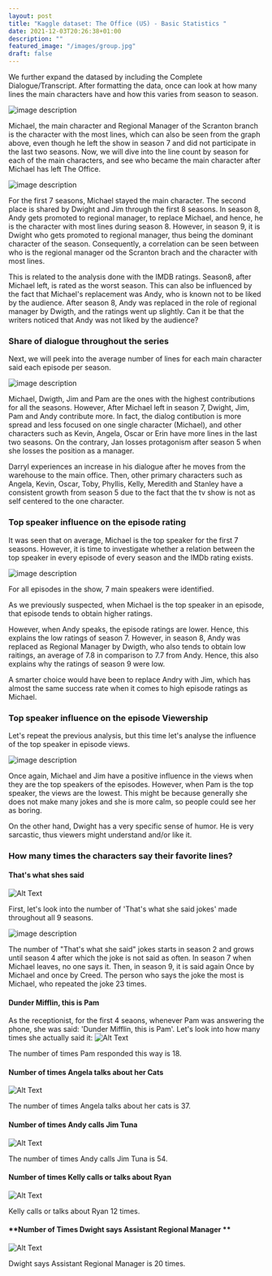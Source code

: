 ```yaml
---
layout: post
title: "Kaggle dataset: The Office (US) - Basic Statistics "
date: 2021-12-03T20:26:38+01:00
description: ""
featured_image: "/images/group.jpg"
draft: false
---
```

We further expand the datased by including the Complete Dialogue/Transcript. After formatting the data, once can look at how many lines the main characters have and how this varies from season to season. 

![image description](/images/lines.png)

Michael, the main character and Regional Manager of the Scranton branch is the character with the most lines, which can also be seen from the graph above, even though he left the show in season 7 and did not participate in the last two seasons. Now, we will dive into the line count by season for each of the main characters, and see who became the main character after Michael has left The Office.

![image description](/images/lines2.png)

For the first 7 seasons, Michael stayed the main character. The second place is shared by Dwight and Jim through the first 8 seasons. In season 8, Andy gets promoted to regional manager, to replace Michael, and hence, he is the character with most lines during season 8. However, in season 9, it is Dwight who gets promoted to regional manager, thus being the dominant character of the season. Consequently, a correlation can be seen between who is the regional manager od the Scranton brach and the character with most lines.

This is related to the analysis done with the IMDB ratings. Season8, after Michael left, is rated as the worst season. This can also be influenced by the fact that Michael's replacement was Andy, who is known not to be liked by the audience. After season 8, Andy was replaced in the role of regional manager by Dwigth, and the ratings went up slightly. Can it be that the writers noticed that Andy was not liked by the audience? 


### **Share of dialogue throughout the series**
Next, we will peek into the average number of lines for each main character said each episode per season.

![image description](/images/shared_dialogue.png)

Michael, Dwigth, Jim and Pam are the ones with the highest contributions for all the seasons. However, After Michael left in season 7, Dwight, Jim, Pam and Andy contribute more. In fact, the dialog contibution is more spread and less focused on one single character (Michael), and other characters such as Kevin, Angela, Oscar or Erin have more lines in the last two seasons. On the contrary, Jan losses protagonism after season 5 when she losses the position as a manager. 

Darryl experiences an increase in his dialogue after he moves from the warehouse to the main office. Then, other primary characters such as Angela, Kevin, Oscar, Toby, Phyllis, Kelly, Meredith and Stanley have a consistent growth from season 5 due to the fact that the tv show is not as self centered to the one character. 

### **Top speaker influence on the episode rating**

It was seen that on average, Michael is the top speaker for the first 7 seasons. However, it is time to investigate whether a relation between the top speaker in every episode of every season and the IMDb rating exists.


![image description](/images/boxplot3.png)

For all episodes in the show, 7 main speakers were identified. 

As we previously suspected, when Michael is the top speaker in an episode, that episode tends to obtain higher ratings. 

However, when Andy speaks, the episode ratings are lower. Hence, this explains the low ratings of season 7. However, in season 8, Andy was replaced as Regional Manager by Dwigth, who also tends to obtain low raitings, an average of 7.8 in comparison to 7.7 from Andy. Hence, this also explains why the ratings of season 9 were low. 

A smarter choice would have been to replace Andry with Jim, which has almost the same success rate when it comes to high episode ratings as Michael.

### **Top speaker influence on the episode Viewership** 
Let's repeat the previous analysis, but this time let's analyse the influence of the top speaker in episode views.

![image description](/images/boxplot4.png)

Once again, Michael and Jim have a positive influence in the views when they are the top speakers of the episodes. However, when Pam is the top speaker, the views are the lowest. This might be because generally she does not make many jokes and she is more calm, so people could see her as boring. 

On the other hand, Dwight has a very specific sense of humor. He is very sarcastic, thus viewers might understand and/or like it. 


### **How many times the characters say their favorite lines?**

#### **That's what shes said**

![Alt Text](/images/michael.gif)


First, let's look into the number of 'That's what she said jokes' made throughout all 9 seasons.

![image description](/images/joke1.png)

The number of "That's what she said" jokes starts in season 2 and grows until season 4 after which the joke is not said as often. In season 7 when Michael leaves, no one says it. Then, in season 9, it is said again Once by Michael and once by Creed. The person who says the joke the most is Michael, who repeated the joke 23 times.

#### **Dunder Mifflin, this is Pam**
As the receptionist, for the first 4 seaons, whenever Pam was answering the phone, she was said: 'Dunder Mifflin, this is Pam'. Let's look into how many times she actually said it:
![Alt Text](/images/pam.gif)

The number of times Pam responded this way is 18.

#### **Number of times Angela talks about her Cats**

![Alt Text](/images/angela.gif)

The number of times Angela talks about her cats is 37.


#### **Number of times Andy calls Jim Tuna**

![Alt Text](/images/andy_tuna.gif)

The number of times Andy calls Jim Tuna is 54.


#### **Number of times Kelly calls or talks about Ryan**

![Alt Text](/images/kelly.gif)

Kelly calls or talks about Ryan 12 times.


#### **Number of Times Dwight says Assistant Regional Manager **

![Alt Text](/images/dwight.gif)

Dwight says Assistant Regional Manager is 20 times.

